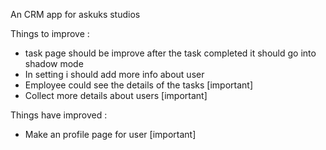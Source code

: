 An CRM app for askuks studios 

Things to improve :
- task page should be improve after the task completed it should go into shadow mode
- In setting i should add more info about user
- Employee could see the details of the tasks [important]
- Collect more details about users [important] 


Things have improved :
- Make an profile page for user [important] 
